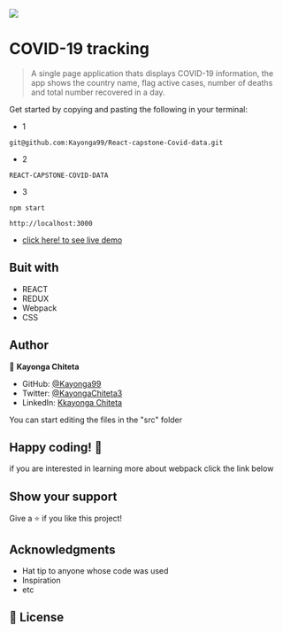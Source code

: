 ![](https://img.shields.io/badge/Microverse-blueviolet)

# COVID-19 tracking

> A single page application thats displays COVID-19 information, the app shows the country name, flag active cases, number of deaths and total number recovered in a day.

Get started by copying and pasting the following in your terminal:

- 1

```
git@github.com:Kayonga99/React-capstone-Covid-data.git
```

- 2

```
REACT-CAPSTONE-COVID-DATA
```

- 3

```
npm start
```

```
http://localhost:3000
```

- [click here! to see live demo](https://relaxed-kheer-37635b.netlify.app/)

## Buit with

- REACT
- REDUX
- Webpack
- CSS



## Author 

👤 **Kayonga Chiteta**

- GitHub: [@Kayonga99](https://github.com/Kayonga99)
- Twitter: [@KayongaChiteta3](https://twitter.com/KayongaChiteta3)
- LinkedIn: [Kkayonga Chiteta](https://www.linkedin.com/in/kayongac/)


You can start editing the files in the "src" folder

## Happy coding! 🌈

if you are interested in learning more about webpack click the link below

## Show your support

Give a ⭐️ if you like this project!

## Acknowledgments

- Hat tip to anyone whose code was used
- Inspiration
- etc

## 📝 License